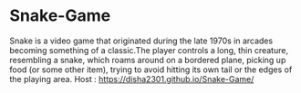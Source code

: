 # Snake-Game
Snake is a video game that originated during the late 1970s in arcades becoming something of a classic.The player controls a long, thin creature, resembling a snake, which roams around on a bordered plane, picking up food (or some other item), trying to avoid hitting its own tail or the edges of the playing area.
Host : https://disha2301.github.io/Snake-Game/
